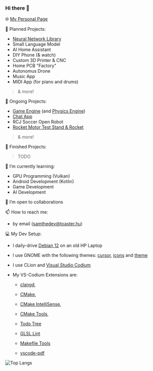 ### Hi there 👋

🌐 [My Personal Page](https://samthedev.toaster.hu)

📝 Planned Projects:
- [Neural Network Library](https://github.com/samthedev32/Neural-Networks)
- Small Language Model
- AI Home Assistant
- DIY Phone (& watch)
- Custom 3D Printer & CNC
- Home PCB "Factory"
- Autonomus Drone
- Music App
- MIDI App (for piano and drums)
> & more!

🔭 Ongoing Projects:
- [Game Engine](https://github.com/samthedev32/Graphite) (and [Physics Engine](https://github.com/samthedev32/Carbon))
- [Chat App](https://github.com/samthedev32/Rooms)
- RCJ Soccer Open Robot
- [Rocket Motor Test Stand & Rocket](https://agac.toaster.hu)
> & more!

🏁 Finished Projects:
> TODO

🌱 I’m currently learning:
- GPU Programming (Vulkan)
- Android Development (Kotlin)
- Game Development
- AI Development

👯 I’m open to collaborations 

📫 How to reach me:
- by email (samthedev@toaster.hu)

💻 My Dev Setup:
- I daily-drive [Debian 12](https://www.debian.org) on an old HP Laptop
- I use GNOME with the following themes: [cursor](https://www.gnome-look.org/p/1638261), [icons](https://www.gnome-look.org/p/1305251/) and [theme](https://www.gnome-look.org/p/1253385/)

- I use CLion and [Visual Studio Codium](https://code.vvisualstudio.com/)
- My VS-Codium Extensions are:
  - [clangd](https://open-vsx.org/extension/llvm-vs-code-extensions/vscode-clangd),
  - [CMake](https://open-vsx.org/extension/twxs/cmake),
  - [CMake IntelliSense](https://open-vsx.org/extension/KylinIdeTeam/cmake-intellisence),
  - [CMake Tools](https://open-vsx.org/extension/ms-vscode/cmake-tools),
  - [Todo Tree](https://open-vsx.org/vscode/item?itemName=Gruntfuggly.todo-tree)
  - [GLSL Lint](https://open-vsx.org/extension/dtoplak/vscode-glsllint)
  - [Makefile Tools](https://open-vsx.org/extension/ms-vscode/makefile-tools)

  - [vscode-pdf](https://open-vsx.org/extension/tomoki1207/pdf)

<!-- ![Github Stats](https://github-readme-stats.vercel.app/api?username=samthedev32&count_private=true&hide=issues) -->

![Top Langs](https://github-readme-stats.vercel.app/api/top-langs/?username=samthedev32&layout=compact)
